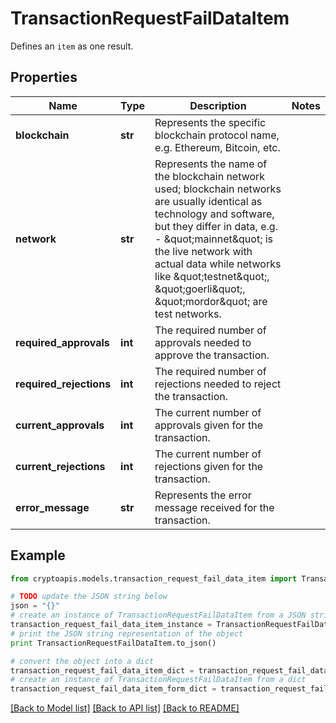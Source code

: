 # TransactionRequestFailDataItem

Defines an `item` as one result.

## Properties
Name | Type | Description | Notes
------------ | ------------- | ------------- | -------------
**blockchain** | **str** | Represents the specific blockchain protocol name, e.g. Ethereum, Bitcoin, etc. | 
**network** | **str** | Represents the name of the blockchain network used; blockchain networks are usually identical as technology and software, but they differ in data, e.g. - \&quot;mainnet\&quot; is the live network with actual data while networks like \&quot;testnet\&quot;, \&quot;goerli\&quot;, \&quot;mordor\&quot; are test networks. | 
**required_approvals** | **int** | The required number of approvals needed to approve the transaction. | 
**required_rejections** | **int** | The required number of rejections needed to reject the transaction. | 
**current_approvals** | **int** | The current number of approvals given for the transaction. | 
**current_rejections** | **int** | The current number of rejections given for the transaction. | 
**error_message** | **str** | Represents the error message received for the transaction. | 

## Example

```python
from cryptoapis.models.transaction_request_fail_data_item import TransactionRequestFailDataItem

# TODO update the JSON string below
json = "{}"
# create an instance of TransactionRequestFailDataItem from a JSON string
transaction_request_fail_data_item_instance = TransactionRequestFailDataItem.from_json(json)
# print the JSON string representation of the object
print TransactionRequestFailDataItem.to_json()

# convert the object into a dict
transaction_request_fail_data_item_dict = transaction_request_fail_data_item_instance.to_dict()
# create an instance of TransactionRequestFailDataItem from a dict
transaction_request_fail_data_item_form_dict = transaction_request_fail_data_item.from_dict(transaction_request_fail_data_item_dict)
```
[[Back to Model list]](../README.md#documentation-for-models) [[Back to API list]](../README.md#documentation-for-api-endpoints) [[Back to README]](../README.md)


